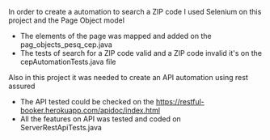 In order to create a automation to search a ZIP code I used Selenium on this project and the Page Object model
- The elements of the page was mapped and added on the pag_objects_pesq_cep.java
- The tests of search for a ZIP code valid and a ZIP code invalid it's on the cepAutomationTests.java file

Also in this project it was needed to create an API automation using rest assured
- The API tested could be checked on the https://restful-booker.herokuapp.com/apidoc/index.html
- All the features on API was tested and coded on ServerRestApiTests.java
